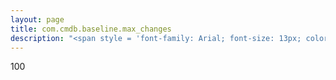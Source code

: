 ```yaml
---
layout: page
title: com.cmdb.baseline.max_changes
description: "<span style = 'font-family: Arial; font-size: 13px; color: #4a4a4a;'>Maximum number of changes and relationships for a CI that can appear in the baseline diff for the CI.<ul style='margin: 0px; padding-left:15px;'><li>Type: Integer</li><li>Default: 100</li></ul></span>"
---
```

100